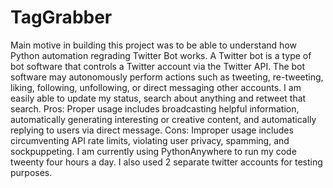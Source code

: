 # TagGrabber
Main motive in building this project was to be able to understand how Python automation regrading Twitter Bot works.
A Twitter bot is a type of bot software that controls a Twitter account via the Twitter API.
The bot software may autonomously perform actions such as tweeting, re-tweeting, liking, following, unfollowing, or direct messaging other accounts.
I am easily able to update my status, search about anything and retweet that search.
  Pros: Proper usage includes broadcasting helpful information, automatically generating interesting or creative content, and automatically replying to users via direct message.
  Cons: Improper usage includes circumventing API rate limits, violating user privacy, spamming, and sockpuppeting.
I am currently using PythonAnywhere to run my code tweenty four hours a day.
I also used 2 separate twitter accounts for testing purposes.

